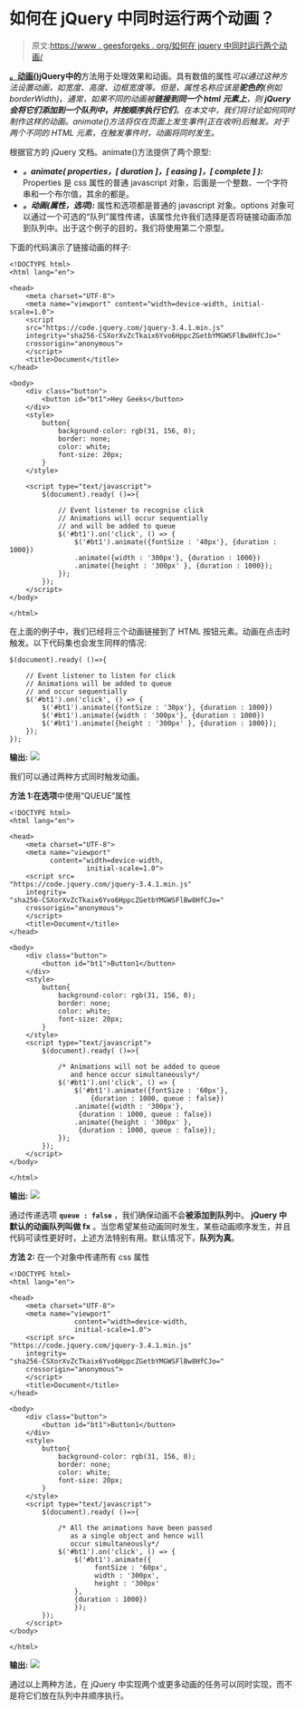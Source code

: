 # 如何在 jQuery 中同时运行两个动画？

> 原文:[https://www . geesforgeks . org/如何在 jquery 中同时运行两个动画/](https://www.geeksforgeeks.org/how-to-run-two-animations-simultaneously-in-jquery/)

**[。动画()](https://www.geeksforgeeks.org/jquery-animate-with-examples/)**jQuery**中的**方法用于处理效果和动画。具有数值的属性*可以通过这种方法设置动画，如宽度、高度、边框宽度等。但是，属性名称应该是**驼色的**(例如 borderWidth)。通常，如果不同的动画被**链接到同一个 html 元素上**，则 **jQuery 会将它们添加到一个队列中，并按顺序执行它们**。在本文中，我们将讨论如何同时制作这样的动画。animate()方法将仅在页面上发生事件(正在收听)后触发。对于两个不同的 HTML 元素，在触发事件时，动画将同时发生。*

根据官方的 jQuery 文档。animate()方法提供了两个原型:

*   ***。animate( properties，[ duration ]，[ easing ]，[ complete ] ):*** Properties 是 css 属性的普通 javascript 对象，后面是一个整数、一个字符串和一个布尔值，其余的都是。
*   ***。动画(属性，选项):*** 属性和选项都是普通的 javascript 对象。options 对象可以通过一个可选的“队列”属性传递，该属性允许我们选择是否将链接动画添加到队列中。出于这个例子的目的，我们将使用第二个原型。

下面的代码演示了链接动画的样子:

```
<!DOCTYPE html>
<html lang="en">

<head>
    <meta charset="UTF-8">
    <meta name="viewport" content="width=device-width, initial-scale=1.0">
    <script
    src="https://code.jquery.com/jquery-3.4.1.min.js"
    integrity="sha256-CSXorXvZcTkaix6Yvo6HppcZGetbYMGWSFlBw8HfCJo="
    crossorigin="anonymous">
    </script>
    <title>Document</title>
</head>

<body>
    <div class="button">
        <button id="bt1">Hey Geeks</button>
    </div>
    <style>
        button{
            background-color: rgb(31, 156, 0);
            border: none;
            color: white;
            font-size: 20px;
        }
    </style>

    <script type="text/javascript">
        $(document).ready( ()=>{

            // Event listener to recognise click
            // Animations will occur sequentially
            // and will be added to queue
            $('#bt1').on('click', () => {
                $('#bt1').animate({fontSize : '40px'}, {duration : 1000})
                .animate({width : '300px'}, {duration : 1000})
                .animate({height : '300px' }, {duration : 1000});
            });
        });
    </script>
</body>

</html>
```

在上面的例子中，我们已经将三个动画链接到了 HTML 按钮元素。动画在点击时触发。以下代码集也会发生同样的情况:

```
$(document).ready( ()=>{

    // Event listener to listen for click
    // Animations will be added to queue
    // and occur sequentially
    $('#bt1').on('click', () => {
        $('#bt1').animate({fontSize : '30px'}, {duration : 1000})
        $('#bt1').animate({width : '300px'}, {duration : 1000})
        $('#bt1').animate({height : '300px' }, {duration : 1000});
    });
});
```

**输出:**
![](img/2ef1977168bf239a94a852bbbb8632cb.png)

我们可以通过两种方式同时触发动画。

**方法 1:在选项**中使用“QUEUE”属性

```
<!DOCTYPE html>
<html lang="en">

<head>
    <meta charset="UTF-8">
    <meta name="viewport" 
          content="width=device-width,
                   initial-scale=1.0">
    <script src=
"https://code.jquery.com/jquery-3.4.1.min.js"
    integrity=
"sha256-CSXorXvZcTkaix6Yvo6HppcZGetbYMGWSFlBw8HfCJo="
    crossorigin="anonymous">
    </script>
    <title>Document</title>
</head>

<body>
    <div class="button">
        <button id="bt1">Button1</button>
    </div>
    <style>
        button{
            background-color: rgb(31, 156, 0);
            border: none;
            color: white;
            font-size: 20px;
        }
    </style>
    <script type="text/javascript">
        $(document).ready( ()=>{

            /* Animations will not be added to queue
               and hence occur simultaneously*/
            $('#bt1').on('click', () => {
                $('#bt1').animate({fontSize : '60px'}, 
                    {duration : 1000, queue : false})
                .animate({width : '300px'},
                 {duration : 1000, queue : false})
                .animate({height : '300px' }, 
                 {duration : 1000, queue : false});
            });
        });
    </script>
</body>

</html>
```

**输出:**
![](img/d862f1707814cf618c539f3660707e45.png)

通过传递选项 **`queue : false`** ，我们确保动画不会**被添加到队列**中。 **jQuery 中默认的动画队列叫做 fx** 。当您希望某些动画同时发生，某些动画顺序发生，并且代码可读性更好时，上述方法特别有用。默认情况下，**队列为真**。

**方法 2:** 在一个对象中传递所有 css 属性

```
<!DOCTYPE html>
<html lang="en">

<head>
    <meta charset="UTF-8">
    <meta name="viewport" 
                content="width=device-width,
                initial-scale=1.0">
    <script src=
"https://code.jquery.com/jquery-3.4.1.min.js"
    integrity=
"sha256-CSXorXvZcTkaix6Yvo6HppcZGetbYMGWSFlBw8HfCJo="
    crossorigin="anonymous">
    </script>
    <title>Document</title>
</head>

<body>
    <div class="button">
        <button id="bt1">Button1</button>
    </div>
    <style>
        button{
            background-color: rgb(31, 156, 0);
            border: none;
            color: white;
            font-size: 20px;
        }
    </style>
    <script type="text/javascript">
        $(document).ready( ()=>{

            /* All the animations have been passed
               as a single object and hence will
               occur simultaneously*/
            $('#bt1').on('click', () => {
                $('#bt1').animate({
                     fontSize : '60px',
                     width : '300px',
                     height : '300px'
                },
                {duration : 1000})
                });
        });
    </script>
</body>

</html>
```

**输出:**
![](img/d862f1707814cf618c539f3660707e45.png)

通过以上两种方法，在 jQuery 中实现两个或更多动画的任务可以同时实现，而不是将它们放在队列中并顺序执行。